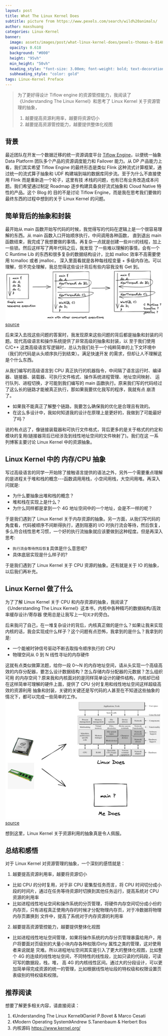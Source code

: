 ```yaml
---
layout: post
title: What The Linux Kernel Does
subtitle: picture from https://www.pexels.com/search/wild%20animals/ 
author: maxshuang
categories: Linux-Kernel
banner:
  image: assets/images/post/what-linux-kernel-does/pexels-thomas-b-814898.jpg
  opacity: 0.618
  background: "#000"
  height: "95vh"
  min_height: "50vh"
  heading_style: "font-size: 3.00em; font-weight: bold; text-decoration: underline"
  subheading_style: "color: gold"
tags: Linux-Kernel Preface 
---
```


> 为了更好得设计 Tiflow engine 的资源管控能力，我阅读了《Understanding The Linux Kernel》和思考了 Linux Kernel 关于资源管理的抽象，
> 1. 越要提高资源利用率，越要将资源切小  
> 2. 越要提高资源管控能力，越要提供整体化视图  

## 背景
最近团队在开发一个数据迁移的统一资源调度平台 [Tiflow Engine](https://github.com/pingcap/tiflow/tree/master/engine)，以便统一抽象
Data Platform 团队多个产品的资源调度能力和 Failover 能力。从 DP 产品能力上看，我们其实希望 Tiflow Engine 的最终形态是类似 Flink 
这种流式计算框架，通过统一的流式算子抽象和 UDF 构建端到端的数据库同步流。至于为什么不直接使用 Flink 而是重新造一个轮子，这里有技
术栈的问题，也有已有业务改造成本问题。我们希望通过制定 Roadmap 逐步构建具备良好流式抽象和 Cloud Native 特性的产品。这个 Blog 的
目的不是讨论 Tiflow Engine，而是我在思考我们要做的最终东西的过程中想到的关于 Linux Kernel 的问题。

## 简单背后的抽象和封装
最开始从 main 函数开始写代码的时候，我觉得写的代码在逻辑上是一个很容易理解的东西。从 main 函数入口开始顺序执行，中间调用各种函数，
直到退出 main 函数结束，我完成了我想要做的事情。再复杂一点就是创建一些`并行`的线程，加上一些锁。然后这样写了两年代码之后，我发现
了一些难以理解的事情，会有一个 C Runtime Lib 的东西和很多复杂的数据结构设计，比如 malloc 效率不高需要使用 tcmalloc 或者 jmalloc，
深入里面看就是各种每线程变量 + 多级内存池。可以理解，但不完全理解，我总觉得这些设计背后有些内容我没有 Get 到。
![simple-main](/assets/images/post/what-linux-kernel-does/linux-kernel-does-2022-08-06-2237.png)
[source](https://excalidraw.com/#json=5isqDNfuTgIXKWxAbZRHN,JzhT_W-8X1R3uscwcOkj8w)

后来深入去找这些问题的答案时，我发现原来这些问题的背后都是抽象和封装的问题。现代高级语言和操作系统提供了非常高级的抽象和封装，以
至于我们使用 C/C++ 这类高级语言写逻辑时，总认为我们处于一个纯粹简单的上下文环境中（我们的代码是从头顺序执行到结束）。满足快速开发
的需求，但却让人不理解这是个什么东西。

从我们编写的高级语言到 CPU 真正执行的机器指令，中间隔了语言运行时、编译器、链接器、装载器、可执行文件格式、操作系统进程管理、地址空间映射、
运行队列、进程切换，才可能到我们编写的 main 函数执行。原来我们写的代码经过了这么长的链路才能被真正执行，那如果我要优化我写的程序，我就有点
崩溃了。
* 如果我不能真正了解整个链路，我要怎么确保我的优化是合理且有效的。
* 在这么多设计中，我如何知道我的设计在原理上是更好的，我做到了可能最好了吗？

说的有点远了，像链接装载器和可执行文件格式，背后更多的是关于格式的约定和模块的复用(链接器背后已经涉及到线性地址空间的文件映射了)。我们在这
一系列博客主要讨论 Linux Kernel 中的资源抽象。

## Linux Kernel 中的 内存/CPU 抽象
写过高级语言的同学一开始除了接触语言提供的语法之外，另外一个需要重点理解的是进程关于堆和栈的概念---函数调用用栈，小空间用栈，大空间用堆。再深入
问就是:
* 为什么要抽象出堆和栈的概念？
* 堆和栈在实现上是什么？
* 为什么同样都是拿到一个 4G 地址空间中的一个地址，会是不一样的呢？

于是我们遇到了 Linux Kernel 关于内存资源的抽象。另一方面，从我们写代码的角度看，代码被顺序不间断得执行，遇到阻塞的 I/O 时执行流会等待，然后恢复，
多么符合线性思考习惯，一个好的执行流抽象就应该要做到这种程度。但是再深入思考:
* `执行流会等待然后恢复`具体是什么意思呢? 
* 具体底层实现是什么样子的?

于是我们遇到了 Linux Kernel 关于 CPU 资源的抽象。还有就是关于 IO 的抽象，以后我们再补充。

## Linux Kernel 做了什么
为了了解 Linux Kernel 关于 CPU 和内存资源的抽象，我阅读了《Understanding The Linux Kernel》这本书，内核中各种精巧的数据结构/高效率缓存设计/寄存器
使用总是让我写上一句`天才`的旁白。

后来我问了自己，在一堆复杂设计的背后，内核真正做的是什么？如果让我来实现内核的话，我会实现成什么样子？这个问题有点恐怖，我拿到的是什么？我拿到的是:
* 一个能被时钟信号驱动不断去取指令顺序执行的 CPU
* 物理空间从 0 到 N 线性寻址的内存硬件

这就有点类似做算法题，给你一段 0～N 的内存地址空间，请从头实现一个高级高效的内存分配器，要怎么设计数据结构？怎么存储内存分配器的元数据？怎么组织可用
的内存空间？原来我和内核面对的是同样简单设计的硬件结构，内核却已经在这样简单可理解的硬件上面，提供了 CPU 分时复用和线性地址空间这样超级高效的资源利用
抽象和封装，关键的关键还是写代码的人甚至在不知道这些抽象的情况下，都可以完成一些简单的工作。
![what-linux-kernel-does](/assets/images/post/what-linux-kernel-does/linux-does-2022-08-06-2346.png)
[source](https://excalidraw.com/#json=ZGufgOYmBZXjHklUQaw4x,r4fqGYMiBdpT3as5QoTxAg)

想到这里，Linux Kernel 关于资源利用的抽象真是令人佩服。

## 总结和感悟
对于 Linux Kernel 对资源管理的抽象，一个深刻的感悟就是：
1. 越要提高资源利用率，越要将资源切小  
* 比如 CPU 的分时复用，对于非 CPU 密集型任务而言，将 CPU 时间切分成小段的时间片，通过在任务等待资源时切换到其他任务运行，提高系统对 CPU 资源的利用率
* 比如进程线性地址空间和操作系统的分页管理，将硬件内存空间切分成小份的内存页，只有进程真正使用内存的时候才分配物理内存页，对于冷数据将物理内存页置换到
文件中，提高了系统对于内存资源的利用率

2. 越要提高资源管控能力，越要提供整体化视图  
* 比如进程线性地址空间管理，如果将操作系统的内存分页管理暴露给用户，用户将要面对页级别的大量小块内存各种权限/Dirty 属性之类的管理，这对使用者来说就是
灾难。所以进程地址空间其实是引入了更大的整体化视图，比如整个 4G 的连续的线性地址空间，不同特性的线性段，比如只读的代码段，可读可写的数据段，栈，堆，
高 4G 的内核线性区间。通过大的分段设计，可以更加简单得完成资源的统一的管理，比如根据线性地址段的特权级和权限设置页表级别的特权级和权限。

## 推荐阅读
想要了解更多相关内容，请直接阅读：  
1. 《Understanding The Linux Kernel》Daniel P.Bovet & Marco Cesati  
2. 《Modern Operating System》Andrew S.Tanenbaum & Herbert Bos
3.  内核源码 https://www.kernel.org/
